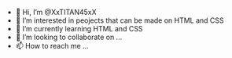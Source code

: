 - 👋 Hi, I’m @XxTITAN45xX
- 👀 I’m interested in peojects that can be made on HTML and CSS
- 🌱 I’m currently learning HTML and CSS
- 💞️ I’m looking to collaborate on ...
- 📫 How to reach me ...

<!---
XxTITAN45xX/XxTITAN45xX is a ✨ special ✨ repository because its `README.md` (this file) appears on your GitHub profile.
You can click the Preview link to take a look at your changes.
--->
